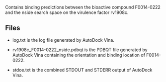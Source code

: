 Contains binding predictions between the bioactive compound F0014-0222 and the nside search space on the virulence factor rv1908c.

## Files

- log.txt is the log file generated by AutoDock Vina.

- rv1908c_F0014-0222_nside.pdbqt is the PDBQT file generated by AutoDock Vina containing the orientation and binding location of F0014-0222.

- stdoe.txt is the combined STDOUT and STDERR output of AutoDock Vina.

